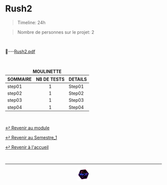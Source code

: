# Rush2

> Timeline: 24h

> Nombre de personnes sur le projet: 2

<br>

📂---[Rush2.pdf](https://github.com/Studio-17/Epitech-Subjects/blob/main/Semestre_1/B-CPE-100/Rushs/Rush2/Rush2.pdf)

<br>

<table align="center">
    <thead>
    <tr>
        <td colspan="3" align="center"><strong>MOULINETTE</strong></td>
    </tr>
        <tr>
            <th>SOMMAIRE</th>
            <th>NB DE TESTS</th>
            <th>DETAILS</th>
        </tr>
    </thead>
    <tbody>
        <tr>
            <td rowspan="1">step01</td>
            <td rowspan="1" style="text-align: center;">1</td>
            <td>Step01</td>
        </tr>
        <tr>
            <td rowspan="1">step02</td>
            <td rowspan="1" style="text-align: center;">1</td>
            <td>Step02</td>
        </tr>
        <tr>
            <td rowspan="1">step03</td>
            <td rowspan="1" style="text-align: center;">1</td>
            <td>Step03</td>
        </tr>
        <tr>
            <td rowspan="1">step04</td>
            <td rowspan="1" style="text-align: center;">1</td>
            <td>Step04</td>
        </tr>
    </tbody>
</table>

<br>

[↩️ Revenir au module](https://github.com/Studio-17/Epitech-Subjects/tree/main/Semestre_1/B-CPE-100)

[↩️ Revenir au Semestre_1](https://github.com/Studio-17/Epitech-Subjects/tree/main/Semestre_1)

[↩️ Revenir à l'accueil](https://github.com/Studio-17/Epitech-Subjects)

<br>

---

<div align="center">

<a href="https://github.com/Studio-17" target="_blank"><img src="../../../../voc17.gif" width="40"></a>

</div>
